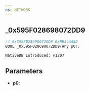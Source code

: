 ```yaml
---
ns: NETWORK
---
```

## _0x595F028698072DD9

```c
// 0x595F028698072DD9 0xBB54AA3D
BOOL _0x595F028698072DD9(Any p0);
```

```
NativeDB Introduced: v1207
```

## Parameters
* **p0**:
